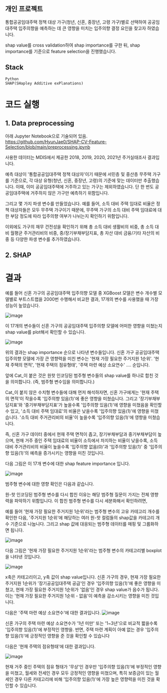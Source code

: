 ## 개인 프로젝트
통합공공임대주택 정책 대상 가구(청년, 신혼, 중장년, 고령 가구)별로 선택하여 공공임대주택 입주의향을 예측하는 데 큰 영향을 미치는 입주의향 결정 요인을 찾고자 하였습니다.

shap value를 cross validation하여 shap importance를 구한 뒤, shap importance를 기준으로 feature selection을 진행했습니다.

## Stack
```
Python
SHAP(SHapley Additive exPlanations)
```

# 코드 실행
## 1. Data preprocessing
아래 Jupyter Notebook으로 기술되어 있음. 
https://github.com/HyunJae0/SHAP-CV-Feature-Selection/blob/main/preprocessing.ipynb

사용한 데이터는 MDIS에서 제공한 2018, 2019, 2020, 2021년 주거실태조사 결과입니다. 

예측 대상이 '통합공공임대주택 정책 대상자'이기 때문에 서민층 및 중산층 무주택 가구를 기준으로, 각 대상 유형(청년, 신혼, 중장년, 고령)의 기준에 맞는 데이터만 추출했습니다. 이때, 이미 공공임대주택에 거주하고 있는 가구는 제외하였습니다. 단 한 번도 공공임대주택에 거주하지 않은 가구만 예측하기 위함입니다.

그리고 몇 가지 파생 변수를 만들었습니다. 예를 들어, 소득 대비 주택 임대로 비율은 정책 대상자들은 모두 무주택 가구이기 때문에, 무주택 가구의 소득 대비 주택 임대료에 대한 부담 정도에 따라 입주의향 여부가 나뉘는지 확인하기 위함입니다. 

이외에도 가구의 재무 건전성을 확인하기 위해 총 소득 대비 생활비의 비중, 총 소득 대비 월평균 주거관리비의 비중, 중/장기부채부담지표, 총 자산 대비 금융/기타 자산의 비중 등 다양한 파생 변수를 추가하였습니다.

## 2. SHAP


# 결과
예를 들어 신혼 가구의 공공임대주택 입주의향 모델 중 XGBoost 모델은 변수 개수별 모델별로 부트스트랩을 2000번 수행해서 비교한 결과, 17개의 변수를 사용했을 때 가장 성능이 높았습니다.

![image](https://github.com/user-attachments/assets/badbcfb5-f4da-4244-bb7e-d07d96d65966)

이 17개의 변수들이 신혼 가구의 공공임대주택 입주의향 모델에 어떠한 영향을 미쳤는지 shap value를 plot해서 확인할 수 있습니다.

![image](https://github.com/user-attachments/assets/8eed24a6-d20b-44f0-9a34-b961caeaa386)

위의 결과는 shap importance 순으로 나타낸 변수들입니다. 신혼 가구 공공임대주택 입주의향 모델에 가장 큰 영향력을 미친 변수는 '현재 가장 필요한 주거지원 1순위'. '현재 주택의 면적', '현재 주택의 점유형태', '주택 마련 예상 소요연수' .... 순입니다.

앞에 Cat_이 붙은 것은 원핫 인코딩된 범주형 변수들의 shap value를 하나로 합친 것을 의미합니다. (즉, 범주형 변수임을 의미합니다.)

Cat_이 붙지 않은 수치형 변수들에 대해 먼저 해석하자면, 신혼 가구에게는 '현재 주택의 면적'이 작을수록 '입주의향 있음(1)'에 좋은 영향을 미쳤습니다. 그리고 '장기부채부담지표'와 '중기부채부담지표'가 높을수록 '입주의향 있음(1)'에 영향을 미쳤음을 확인할 수 있고, '소득 대비 주택 임대료'의 비율은 낮을수록 '입주의향 있음(1)'에 영향을 미쳤습니다. '소득 대비 주거관리비의 비율'이 높을수록 '입주의향 있음(1)'에 영향을 미쳤습니다.

즉, 신혼 가구 데이터 중에서 현재 주택 면적이 좁고, 장기부채부담과 중기부채부담이 높으며, 현재 거주 중인 주택 임대료의 비율이 소득에서 차지하는 비율이 낮을수록, 소득 대비 주거관리비의 비율이 높을수록 '입주의향 없음(0)'과 '입주의향 있음(1)' 중 '입주의향 있음(1)'의 예측을 증가시키는 영향을 미친 것입니다.

다음 그림은 이 17개 변수에 대한 shap feature importance 입니다.

![image](https://github.com/user-attachments/assets/919dd092-b4d9-4695-b903-c83aa9f9c05f)

범주형 변수에 대한 영향 확인은 다음과 같습니다.

원-핫 인코딩된 범주형 변수를 다시 합친 이유는 해당 범주형 질문이 가지는 전체 영향력을 파악하기 위함입니다. 이 합친 범주형 변수를 다시 세분화해서 확인하려면,

예를 들어 '현재 가장 필요한 주거지원 1순위'라는 범주형 변수의 고유 카테고리 개수를 확인한 다음, '주거지원 1순위'에 해당하는 여러 원-핫 컬럼들의 shap값을 카테고리 개수 기준으로 나눕니다. 그리고 shap 값에 대응되는 범주형 데이터를 매핑 및 그룹화하면 됩니다.

![image](https://github.com/user-attachments/assets/d80c2f4c-1ed2-4338-aaf5-5ad929882208)

다음 그림은 '현재 가장 필요한 주거지원 1순위'라는 범주형 변수의 카테고리별 boxplot을 나타낸 것입니다.

![image](https://github.com/user-attachments/assets/fcc45350-accf-44ee-9910-ed23ba1001d3)

x축은 카테고리이고, y축 값이 shap value입니다. 신혼 가구의 경우, 현재 가장 필요한 주거지원 1순위가 '장기공공임대주택 공급'인 경우 '입주의향 있음(1)'에 좋은 영향을 미쳤고, 현재 가장 필요한 주거지원 1순위가 '없음'인 경우 shap value가 음수가 됩니다. 이는 '현재 가장 필요한 주거지원 1순위 - 없음'이 예측을 감소시키는 영향을 미친 것입니다.

다음은 '주택 마련 예상 소요연수'에 대한 결과입니다.
![image](https://github.com/user-attachments/assets/5af4866c-7ea6-4c26-90d8-9c9aa3c1f137)

신혼 가구의 주택 마련 예상 소요연수가 '1년 미만' 또는 '1~3년'으로 비교적 짧을수록 '입주의향 있음(1)'에 부정적인 영향을. 반면, 주택 마련 계획이 아예 없는 경우 '입주의향 있음(1)'에 긍정적인 영향을 준 것을 확인할 수 있습니다

다음은 '현재 주택의 점유형태'에 대한 결과입니다.

![image](https://github.com/user-attachments/assets/e6580fa9-97d4-497d-bf94-eb050b27d88c)

현재 거주 중인 주택의 점유 형태가 '무상'인 경우만 '입주의향 있음(1)'에 부정적인 영향을 미쳤고, 월세와 전세인 경우 모두 긍정적인 영향을 미쳤으며, 특히 보증금이 있는 월세인 경우 다른 카테고리에 비해 '입주의향 있음(1)'에 가장 높은 영향력을 미친 것을 확인할 수 있습니다.


